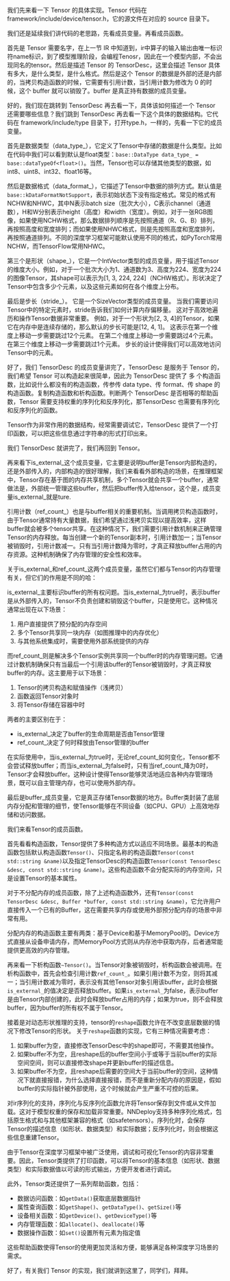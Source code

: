

我们先来看一下 Tensor 的具体实现。Tensor 代码在 framework/include/device/tensor.h，它的源文件在对应的 source 目录下。

我们还是延续我们讲代码的老思路，先看成员变量。再看成员函数。

首先是 Tensor 需要名字，在上一节 IR 中知道到，ir中算子的输入输出由唯一标识符name标识，到了模型推理阶段，会编程Tenosr，因此在一个模型内部，不会出现同名的tensor。然后是描述 Tensor 的 TensorDesc，这里会描述 Tensor 具体有多大，是什么类型，是什么格式。然后是这个 Tensor 的数据是外部的还是内部的，当拷贝构造函数的时候，它需要有引用计数，当引用计数为修改为 0 的时候，这个 buffer 就可以销毁了。buffer 是真正持有数据的成员变量。

好的，我们现在跳转到 TensorDesc 再去看一下，具体该如何描述一个 Tensor 还需要哪些信息？我们跳到 TensorDesc 再去看一下这个具体的数据结构。它代码在 framework/include/type 目录下，打开type.h，一样的，先看一下它的成员变量。

首先是数据类型（data_type_），它定义了Tensor中存储的数据是什么类型。比如在代码中我们可以看到默认是float类型：`base::DataType data_type_ = base::dataTypeOf<float>()`。当然，Tensor也可以存储其他类型的数据，如int8、uint8、int32、float16等。

然后是数据格式（data_format_），它描述了Tensor中数据的排列方式。默认值是`base::kDataFormatNotSupport`，表示初始状态下没有指定格式。常见的格式有NCHW和NHWC，其中N表示batch size（批次大小），C表示channel（通道数），H和W分别表示height（高度）和width（宽度）。例如，对于一张RGB图像，如果使用NCHW格式，那么数据排列顺序是先按照通道（R、G、B）排列，再按照高度和宽度排列；而如果使用NHWC格式，则是先按照高度和宽度排列，再按照通道排列。不同的深度学习框架可能默认使用不同的格式，如PyTorch常用NCHW，而TensorFlow常用NHWC。

第三个是形状（shape_），它是一个IntVector类型的成员变量，用于描述Tensor的维度大小。例如，对于一个批次大小为1、通道数为3、高度为224、宽度为224的图像Tensor，其shape可以表示为[1, 3, 224, 224]（NCHW格式）。形状决定了Tensor中包含多少个元素，以及这些元素如何在各个维度上分布。

最后是步长（stride_）。
它是一个SizeVector类型的成员变量。
当我们需要访问Tensor中的特定元素时，stride告诉我们如何计算内存偏移量。
这对于高效地遍历和操作Tensor数据非常重要。
例如，对于一个形状为[2, 3, 4]的Tensor，如果它在内存中是连续存储的，那么默认的步长可能是[12, 4, 1]。
这表示在第一个维度上移动一步需要跳过12个元素。
在第二个维度上移动一步需要跳过4个元素。
在第三个维度上移动一步需要跳过1个元素。
步长的设计使得我们可以高效地访问Tensor中的元素。

好了，我们 TensorDesc 的成员变量讲完了，TensorDesc 是服务于 Tensor 的，我们希望 Tensor 可以构造起来很简单，因此为 TensorDesc 提供了 多 个构造函数，比如说什么都没有的构造函数，传参传 data type、传 format、传 shape 的构造函数。复制构造函数和析构函数。判断两个 TensorDesc 是否相等的帮助函数，Tensor 需要支持权重的序列化和反序列化，那TensorDesc 也需要有序列化和反序列化的函数。

Tensor作为非常作用的数据结构，经常需要调试它，TensorDesc 提供了一个打印函数，可以把这些信息通过字符串的形式打印出来。

我们 TensorDesc 就讲完了，我们再回到 Tensor。

再来看下is_external_这个成员变量，它主要是说明buffer是Tensor内部构造的，还是外部传入的，内部构造的很好理解，我们来看看外部构造的场景，在推理框架中，Tensor存在基于图的内存共享机制，多个Tensor就会共享一个buffer，通常做法是，外部统一管理这些buffer，然后把buffer传入给tensor，这个是，成员变量is_external_就是ture.


引用计数（ref_count_）也是与buffer相关的重要机制。当调用拷贝构造函数时，由于Tensor通常持有大量数据，我们希望通过浅拷贝实现以提高效率，这样buffer就会被多个tensor共享。在这种情况下，我们需要引用计数机制来正确管理Tensor的内存释放。每当创建一个新的Tensor副本时，引用计数加一；当Tensor被销毁时，引用计数减一。只有当引用计数降为零时，才真正释放buffer占用的内存资源。这种机制确保了内存管理的安全性和效率。

关于is_external_和ref_count_这两个成员变量，虽然它们都与Tensor的内存管理有关，但它们的作用是不同的哈：

is_external_主要标识buffer的所有权问题。当is_external_为true时，表示buffer是从外部传入的，Tensor不负责创建和销毁这个buffer，只是使用它。这种情况通常出现在以下场景：
1. 用户直接提供了预分配的内存空间
2. 多个Tensor共享同一块内存（如图推理中的内存优化）
3. 与其他系统集成时，需要使用外部系统提供的内存

而ref_count_则是解决多个Tensor实例共享同一个buffer时的内存管理问题。它通过计数机制确保只有当最后一个引用该buffer的Tensor被销毁时，才真正释放buffer的内存。这主要用于以下场景：
1. Tensor的拷贝构造和赋值操作（浅拷贝）
2. 函数返回Tensor对象时
3. 将Tensor存储在容器中时

两者的主要区别在于：
- is_external_决定了buffer的生命周期是否由Tensor管理
- ref_count_决定了何时释放由Tensor管理的buffer

在实际使用中，当is_external_为true时，无论ref_count_如何变化，Tensor都不会尝试释放buffer；而当is_external_为false时，只有当ref_count_降为0时，Tensor才会释放buffer。这种设计使得Tensor能够灵活地适应各种内存管理场景，既可以自主管理内存，也可以使用外部内存。

最后是buffer_成员变量，它是真正存储Tensor数据的地方。Buffer类封装了底层内存分配和管理的细节，使Tensor能够在不同设备（如CPU、GPU）上高效地存储和访问数据。

我们来看Tensor的成员函数。

首先看看构造函数，Tensor提供了多种构造方式以适应不同场景。最基本的构造函数包括默认构造函数`Tensor()`、只指定名称的构造函数`Tensor(const std::string &name)`以及指定TensorDesc的构造函数`Tensor(const TensorDesc &desc, const std::string &name)`。这些构造函数不会分配实际的内存空间，只是设置Tensor的基本属性。

对于不分配内存的成员函数，除了上述构造函数外，还有`Tensor(const TensorDesc &desc, Buffer *buffer, const std::string &name)`，它允许用户直接传入一个已有的Buffer，这在需要共享内存或使用外部预分配内存的场景中非常有用。

分配内存的构造函数主要有两类：基于Device和基于MemoryPool的。Device方式直接从设备申请内存，而MemoryPool方式则从内存池中获取内存，后者通常能提供更高效的内存管理。


再来看一下析构函数`~Tensor()`。当Tensor对象被销毁时，析构函数会被调用。在析构函数中，首先会检查引用计数`ref_count_`。如果引用计数不为空，则将其减一；当引用计数减为零时，表示没有其他Tensor对象引用该buffer，此时会根据`is_external_`的值决定是否释放buffer。如果`is_external_`为false，表示buffer是由Tensor内部创建的，此时会释放buffer占用的内存；如果为true，则不会释放buffer，因为buffer的所有权不属于Tensor。

接着是对动态形状推理的支持，tensor的`reshape`函数允许在不改变底层数据的情况下修改Tensor的形状。
关于`reshape`函数的实现，它有三种情况需要考虑：
1. 如果buffer为空，直接修改TensorDesc中的shape即可，不需要其他操作。
2. 如果buffer不为空，且reshape后的buffer空间小于或等于当前buffer的实际空间空间，则可以直接修改shape并更新buffer的描述信息。
3. 如果buffer不为空，且reshape后需要的空间大于当前buffer的空间，这种情况下就直接报错，为什么选择直接报错，而不是重新分配内存的原因是，假如buffer的实际指针被外部使用，这个时候就会产生严重不可控的后果。

<!-- 深拷贝函数`clone`与浅拷贝（拷贝构造函数）不同，它会创建一个完全独立的Tensor副本，包括复制底层的buffer数据。这在需要对Tensor进行修改而不影响原始Tensor的场景中非常有用。深拷贝通常会消耗更多的内存和计算资源，但能确保数据的独立性。 -->

对ir序列化的支持，序列化与反序列化函数允许将Tensor保存到文件或从文件加载。这对于模型权重的保存和加载非常重要。NNDeploy支持多种序列化格式，包括原生格式和与其他框架兼容的格式（如safetensors）。序列化时，会保存Tensor的描述信息（如形状、数据类型）和实际数据；反序列化时，则会根据这些信息重建Tensor。

由于Tensor在深度学习框架中被广泛使用，调试和可视化Tensor的内容非常重要。因此，Tensor类提供了打印函数，可以将Tensor的基本信息（如形状、数据类型）和实际数据值以可读的形式输出，方便开发者进行调试。

此外，Tensor类还提供了一系列帮助函数，包括：
- 数据访问函数：如`getData()`获取底层数据指针
- 属性查询函数：如`getShape()`、`getDataType()`、`getSize()`等
- 设备相关函数：如`getDevice()`、`getDeviceType()`等
- 内存管理函数：如`allocate()`、`deallocate()`等
- 数据操作函数：如`set()`设置所有元素为指定值

这些帮助函数使得Tensor的使用更加灵活和方便，能够满足各种深度学习场景的需求。


好了，有关我们 Tensor 的实现，我们就讲到这里了，同学们，拜拜。